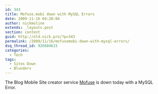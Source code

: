 ```yaml
---
id: 343
title: Mofuse.mobi down with MySQL Errors
date: 2009-11-16 04:20:04
author: nickmoline
extends: _layouts.post
section: content
guid: http://old.nick.pro/?p=343
permalink: /2009/11/16/mofusemobi-down-with-mysql-errors/
dsq_thread_id: 926604615
categories:
  - Tech
tags:
  - Sites Down
  - Blunders
---
```

The Blog Mobile Site creator service [Mofuse](http://mofuse.mobi/) is down today with a MySQL Error.
<!--more-->
<amp-img title="Mofuse.mobi down with MySQL Errors" alt="Mofuse.mobi down with MySQL Errors" src="{{ $page->baseUrl }}/wp-content/uploads/sites/4/2011/05/mofusedown.webp" width="494" height="404" layout="responsive" lightbox>
  <amp-img fallback title="Mofuse.mobi down with MySQL Errors" alt="Mofuse.mobi down with MySQL Errors" src="{{ $page->baseUrl }}/wp-content/uploads/sites/4/2011/05/mofusedown.png" width="494" height="404" layout="responsive" lightbox></amp-img>
</amp-img>
